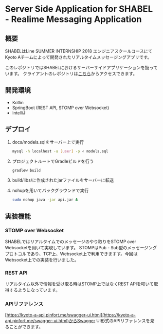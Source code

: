 # Server Side Application for SHABEL - Realime Messaging Application

## 概要

SHABELはLine SUMMER INTERNSHIP 2018 エンジニアスクールコースにてKyoto Aチームによって開発されたリアルタイムメッセージングアプリです。

このレポジトリではSHABELにおけるサーバーサイドアプリケーションを扱っています。
クライアントのレポジトリは[こちら](https://github.com/line-school2018summer/kyoto-a-client)からアクセスできます。

## 開発環境

- Kotlin
- SpringBoot (REST API, STOMP over Websocket)
- IntelliJ

## デプロイ

1. docs/models.sqlをサーバー上で実行

    ```sh
    mysql -h localhost -u [user] -p < models.sql
    ```

2. プロジェクトルートでGradleビルドを行う

    ```sh
    gradlew build
    ```

3. build/libs/に作成されたjarファイルをサーバーに転送

4. nohupを用いてバックグラウンドで実行

    ```sh
    sudo nohup java -jar api.jar &
    ```

## 実装機能

### STOMP over Websocket

SHABELではリアルタイムでのメッセージのやり取りをSTOMP over Websocketを用いて実現しています。
STOMPはPub - Sub型のメッセージングプロトコルであり、TCP上、Websocket上で利用できますす。今回はWebsocket上での実装を行いました。

### REST API

リアルタイム以外で情報を受け取る時はSTOMP上ではなくREST APIを叩いて取得するようになっています。

### APIリファレンス

[https://kyoto-a-api.pinfort.me/swagger-ui.html](https://kyoto-a-api.pinfort.me/swagger-ui.html)からSwagger UI形式のAPIリファレンスを見ることができます。
